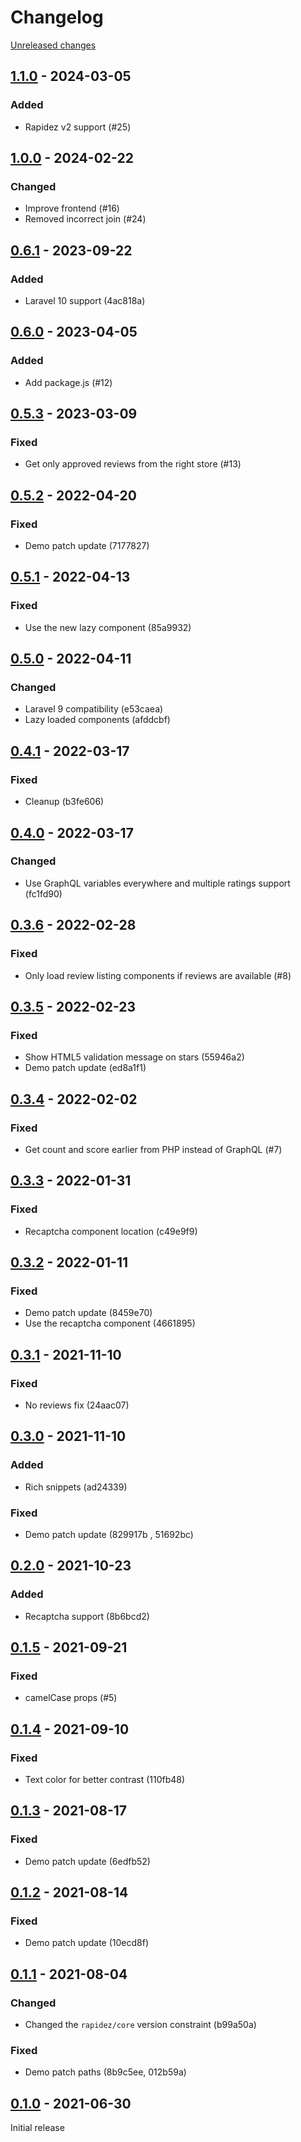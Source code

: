 # Changelog 

[Unreleased changes](https://github.com/rapidez/reviews/compare/1.1.0...master)
## [1.1.0](https://github.com/rapidez/reviews/releases/tag/1.1.0) - 2024-03-05

### Added

- Rapidez v2 support (#25)

## [1.0.0](https://github.com/rapidez/reviews/releases/tag/1.0.0) - 2024-02-22

### Changed

- Improve frontend (#16)
- Removed incorrect join (#24)

## [0.6.1](https://github.com/rapidez/reviews/releases/tag/0.6.1) - 2023-09-22

### Added

- Laravel 10 support (4ac818a)

## [0.6.0](https://github.com/rapidez/reviews/releases/tag/0.6.0) - 2023-04-05

### Added

- Add package.js (#12)

## [0.5.3](https://github.com/rapidez/reviews/releases/tag/0.5.3) - 2023-03-09

### Fixed

- Get only approved reviews from the right store (#13)

## [0.5.2](https://github.com/rapidez/reviews/releases/tag/0.5.2) - 2022-04-20

### Fixed

- Demo patch update (7177827)

## [0.5.1](https://github.com/rapidez/reviews/releases/tag/0.5.1) - 2022-04-13

### Fixed

- Use the new lazy component (85a9932)

## [0.5.0](https://github.com/rapidez/reviews/releases/tag/0.5.0) - 2022-04-11

### Changed

- Laravel 9 compatibility (e53caea)
- Lazy loaded components (afddcbf)

## [0.4.1](https://github.com/rapidez/reviews/releases/tag/0.4.1) - 2022-03-17

### Fixed

- Cleanup (b3fe606)

## [0.4.0](https://github.com/rapidez/reviews/releases/tag/0.4.0) - 2022-03-17

### Changed

- Use GraphQL variables everywhere and multiple ratings support (fc1fd90)

## [0.3.6](https://github.com/rapidez/reviews/releases/tag/0.3.6) - 2022-02-28

### Fixed

- Only load review listing components if reviews are available (#8)

## [0.3.5](https://github.com/rapidez/reviews/releases/tag/0.3.5) - 2022-02-23

### Fixed

- Show HTML5 validation message on stars (55946a2)
- Demo patch update (ed8a1f1)

## [0.3.4](https://github.com/rapidez/reviews/releases/tag/0.3.4) - 2022-02-02

### Fixed

- Get count and score earlier from PHP instead of GraphQL (#7)

## [0.3.3](https://github.com/rapidez/reviews/releases/tag/0.3.3) - 2022-01-31

### Fixed

- Recaptcha component location (c49e9f9)

## [0.3.2](https://github.com/rapidez/reviews/releases/tag/0.3.2) - 2022-01-11

### Fixed

- Demo patch update (8459e70)
- Use the recaptcha component (4661895)

## [0.3.1](https://github.com/rapidez/reviews/releases/tag/0.3.1) - 2021-11-10

### Fixed

- No reviews fix (24aac07)

## [0.3.0](https://github.com/rapidez/reviews/releases/tag/0.3.0) - 2021-11-10

### Added

- Rich snippets (ad24339)

### Fixed

- Demo patch update (829917b , 51692bc)

## [0.2.0](https://github.com/rapidez/reviews/releases/tag/0.2.0) - 2021-10-23

### Added

- Recaptcha support (8b6bcd2)

## [0.1.5](https://github.com/rapidez/reviews/releases/tag/0.1.5) - 2021-09-21

### Fixed

- camelCase props (#5)

## [0.1.4](https://github.com/rapidez/reviews/releases/tag/0.1.4) - 2021-09-10

### Fixed

- Text color for better contrast (110fb48)

## [0.1.3](https://github.com/rapidez/reviews/releases/tag/0.1.3) - 2021-08-17

### Fixed

- Demo patch update (6edfb52)

## [0.1.2](https://github.com/rapidez/reviews/releases/tag/0.1.2) - 2021-08-14

### Fixed

- Demo patch update (10ecd8f)

## [0.1.1](https://github.com/rapidez/reviews/releases/tag/0.1.1) - 2021-08-04

### Changed

- Changed the `rapidez/core` version constraint (b99a50a)

### Fixed

- Demo patch paths (8b9c5ee, 012b59a)

## [0.1.0](https://github.com/rapidez/reviews/releases/tag/0.1.0) - 2021-06-30

Initial release

